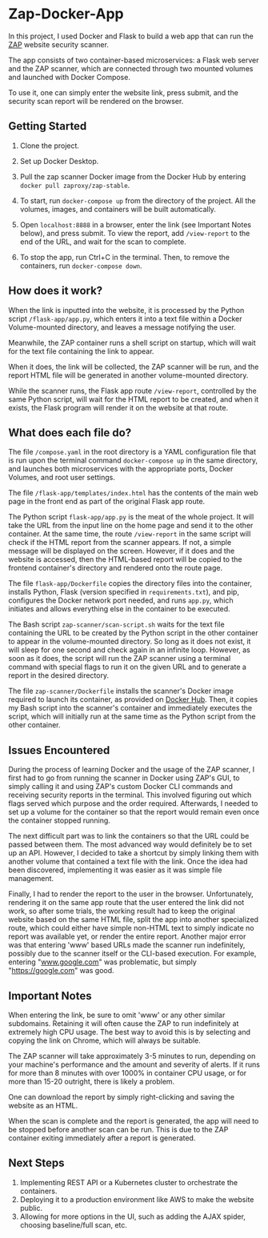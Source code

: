 # Zap-Docker-App

In this project, I used Docker and Flask to build a web app that can run the [ZAP](https://www.zaproxy.org/docs/docker/full-scan/) website security scanner.

The app consists of two container-based microservices: a Flask web server and the ZAP scanner, which are connected through two mounted volumes and launched with Docker Compose. 

To use it, one can simply enter the website link, press submit, and the security scan report will be rendered on the browser.

## Getting Started

1) Clone the project.

2) Set up Docker Desktop.

3) Pull the zap scanner Docker image from the Docker Hub by entering `docker pull zaproxy/zap-stable`.

4) To start, run `docker-compose up` from the directory of the project. All the volumes, images, and containers will be built automatically.

5) Open `localhost:8888` in a browser, enter the link (see Important Notes below), and press submit. To view the report, add `/view-report` to the end of the URL, and wait for the scan to complete.

6) To stop the app, run Ctrl+C in the terminal. Then, to remove the containers, run `docker-compose down`.

## How does it work?

When the link is inputted into the website, it is processed by the Python script `/flask-app/app.py`, which enters it into a text file within a Docker Volume-mounted directory, and leaves a message notifying the user.

Meanwhile, the ZAP container runs a shell script on startup, which will wait for the text file containing the link to appear. 

When it does, the link will be collected, the ZAP scanner will be run, and the report HTML file will be generated in another volume-mounted directory.

While the scanner runs, the Flask app route `/view-report`, controlled by the same Python script, will wait for the HTML report to be created, and when it exists, the Flask program will render it on the website at that route. 

## What does each file do? 

The file `/compose.yaml` in the root directory is a YAML configuration file that is run upon the terminal command `docker-compose up` in the same directory, and launches both microservices with the appropriate ports, Docker Volumes, and root user settings.

The file `/flask-app/templates/index.html` has the contents of the main web page in the front end as part of the original Flask app route.

The Python script `flask-app/app.py` is the meat of the whole project. It will take the URL from the input line on the home page and send it to the other container. At the same time, the route `/view-report` in the same script will check if the HTML report from the scanner appears. If not, a simple message will be displayed on the screen. However, if it does and the website is accessed, then the HTML-based report will be copied to the frontend container's directory and rendered onto the route page.

The file `flask-app/Dockerfile` copies the directory files into the container, installs Python, Flask (version specified in `requirements.txt`), and pip, configures the Docker network port needed, and runs `app.py`, which initiates and allows everything else in the container to be executed. 

The Bash script `zap-scanner/scan-script.sh` waits for the text file containing the URL to be created by the Python script in the other container to appear in the volume-mounted directory. So long as it does not exist, it will sleep for one second and check again in an infinite loop. However, as soon as it does, the script will run the ZAP scanner using a terminal command with special flags to run it on the given URL and to generate a report in the desired directory. 

The file `zap-scanner/Dockerfile` installs the scanner's Docker image required to launch its container, as provided on [Docker Hub](https://hub.docker.com/r/owasp/zap2docker-stable). Then, it copies my Bash script into the scanner's container and immediately executes the script, which will initially run at the same time as the Python script from the other container. 

## Issues Encountered

During the process of learning Docker and the usage of the ZAP scanner, I first had to go from running the scanner in Docker using ZAP's GUI, to simply calling it and using ZAP's custom Docker CLI commands and receiving security reports in the terminal. This involved figuring out which flags served which purpose and the order required. Afterwards, I needed to set up a volume for the container so that the report would remain even once the container stopped running.

The next difficult part was to link the containers so that the URL could be passed between them. The most advanced way would definitely be to set up an API. However, I decided to take a shortcut by simply linking them with another volume that contained a text file with the link. Once the idea had been discovered, implementing it was easier as it was simple file management.

Finally, I had to render the report to the user in the browser. Unfortunately, rendering it on the same app route that the user entered the link did not work, so after some trials, the working result had to keep the original website based on the same HTML file, split the app into another specialized route, which could either have simple non-HTML text to simply indicate no report was available yet, or render the entire report. Another major error was that entering 'www' based URLs made the scanner run indefinitely, possibly due to  the scanner itself or the CLI-based execution. For example, entering "www.google.com" was problematic, but simply "https://google.com" was good. 

## Important Notes

When entering the link, be sure to omit 'www' or any other similar subdomains. Retaining it will often cause the ZAP to run indefinitely at extremely high CPU usage. The best way to avoid this is by selecting and copying the link on Chrome, which will always be suitable. 

The ZAP scanner will take approximately 3-5 minutes to run, depending on your machine's performance and the amount and severity of alerts. If it runs for more than 8 minutes with over 1000% in container CPU usage, or for more than 15-20 outright, there is likely a problem. 

One can download the report by simply right-clicking and saving the website as an HTML. 

When the scan is complete and the report is generated, the app will need to be stopped before another scan can be run. This is due to the ZAP container exiting immediately after a report is generated. 

## Next Steps

1) Implementing REST API or a Kubernetes cluster to orchestrate the containers.  
2) Deploying it to a production environment like AWS to make the website public.
3) Allowing for more options in the UI, such as adding the AJAX spider, choosing baseline/full scan, etc.
